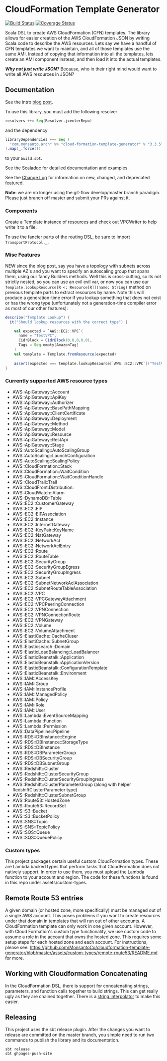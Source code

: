 # CloudFormation Template Generator

[![Build Status](https://travis-ci.org/MonsantoCo/cloudformation-template-generator.svg?branch=master)](https://travis-ci.org/MonsantoCo/cloudformation-template-generator) [![Coverage Status](https://coveralls.io/repos/MonsantoCo/cloudformation-template-generator/badge.svg?branch=master&service=github)](https://coveralls.io/github/MonsantoCo/cloudformation-template-generator?branch=master)

Scala DSL to create AWS CloudFormation (CFN) templates. The library
allows for easier creation of the AWS CloudFormation JSON by writing Scala code
to describe the AWS resources. Lets say we have a handful of CFN templates we
want to maintain, and all of those templates use the same AMI. Instead of
copying that information into all the templates, lets create an AMI component
instead, and then load it into the actual templates.

**_Why not just write JSON?_**  Because, who in their right mind would want to
write all AWS resources in JSON?

## Documentation

See the intro [blog
post](http://engineering.monsanto.com/2015/07/10/cloudformation-template-generator/).

To use this library, you must add the following resolver

```scala
resolvers ++= Seq(Resolver.jcenterRepo)
```

and the dependency

```scala
libraryDependencies ++= Seq (
  "com.monsanto.arch" %% "cloud-formation-template-generator" % "3.3.5"
).map(_.force())
```

to your `build.sbt`.

See the
[Scaladoc](http://monsantoco.github.io/cloudformation-template-generator/) for
detailed documentation and examples.

See the [Change Log](CHANGELOG.md) for information on new, changed,
and deprecated featured.

**Note**: we are no longer using the git-flow develop/master branch paradigm.
Please just branch off master and submit your PRs against it.

### Components

Create a Template instance of resources and check out VPCWriter to help write
it to a file.

To use the fancier parts of the routing DSL, be sure to import
`TransportProtocol._`.

### Misc Features

NEW since the blog post, say you have a topology with subnets across multiple
AZ's and you want to specify an autoscaling group that spans them, using our
fancy Builders methods. Well this is cross-cutting, so its not strictly nested,
so you can use an evil evil var, or now you can use our
`Template.lookupResource[R <: Resource[R]](name: String)` method on previous
template parts to extract resources by name. Note this will produce a
generation-time error if you lookup something that does not exist or has the
wrong type (unfortunately not a generation-time compiler error as most of our
other features):

```scala
describe("Template Lookup") {
  it("Should lookup resources with the correct type") {

    val expected = `AWS::EC2::VPC`(
      name = "TestVPC",
      CidrBlock = CidrBlock(0,0,0,0,0),
      Tags = Seq.empty[AmazonTag]
    )
    val template = Template.fromResource(expected)
  
    assert(expected === template.lookupResource[`AWS::EC2::VPC`]("TestVPC"))
}
```

### Currently supported AWS resource types

- AWS::ApiGateway::Account
- AWS::ApiGateway::ApiKey
- AWS::ApiGateway::Authorizer
- AWS::ApiGateway::BasePathMapping
- AWS::ApiGateway::ClientCertificate
- AWS::ApiGateway::Deployment
- AWS::ApiGateway::Method
- AWS::ApiGateway::Model
- AWS::ApiGateway::Resource
- AWS::ApiGateway::RestApi
- AWS::ApiGateway::Stage
- AWS::AutoScaling::AutoScalingGroup
- AWS::AutoScaling::LaunchConfiguration
- AWS::AutoScaling::ScalingPolicy
- AWS::CloudFormation::Stack
- AWS::CloudFormation::WaitCondition
- AWS::CloudFormation::WaitConditionHandle
- AWS::CloudTrail::Trail
- AWS::CloudFront:Distribution:
- AWS::CloudWatch::Alarm
- AWS::DynamoDB::Table
- AWS::EC2::CustomerGateway
- AWS::EC2::EIP
- AWS::EC2::EIPAssociation
- AWS::EC2::Instance
- AWS::EC2::InternetGateway
- AWS::EC2::KeyPair::KeyName
- AWS::EC2::NatGateway
- AWS::EC2::NetworkAcl
- AWS::EC2::NetworkAclEntry
- AWS::EC2::Route
- AWS::EC2::RouteTable
- AWS::EC2::SecurityGroup
- AWS::EC2::SecurityGroupEgress
- AWS::EC2::SecurityGroupIngress
- AWS::EC2::Subnet
- AWS::EC2::SubnetNetworkAclAssociation
- AWS::EC2::SubnetRouteTableAssociation
- AWS::EC2::VPC
- AWS::EC2::VPCGatewayAttachment
- AWS::EC2::VPCPeeringConnection
- AWS::EC2::VPNConnection
- AWS::EC2::VPNConnectionRoute
- AWS::EC2::VPNGateway
- AWS::EC2::Volume
- AWS::EC2::VolumeAttachment
- AWS::ElastiCache::CacheCluser
- AWS::ElastiCache::SubnetGroup
- AWS::Elasticsearch::Domain
- AWS::ElasticLoadBalancing::LoadBalancer
- AWS::ElasticBeanstalk::Application
- AWS::ElasticBeanstalk::ApplicationVersion
- AWS::ElasticBeanstalk::ConfigurationTemplate
- AWS::ElasticBeanstalk::Environment
- AWS::IAM::AccessKey
- AWS::IAM::Group
- AWS::IAM::InstanceProfile
- AWS::IAM::ManagedPolicy
- AWS::IAM::Policy
- AWS::IAM::Role
- AWS::IAM::User
- AWS::Lambda::EventSourceMapping
- AWS::Lambda::Function
- AWS::Lambda::Permission
- AWS::DataPipeline::Pipeline
- AWS::RDS::DBInstance::Engine
- AWS::RDS::DBInstance::StorageType
- AWS::RDS::DBInstance
- AWS::RDS::DBParameterGroup
- AWS::RDS::DBSecurityGroup
- AWS::RDS::DBSubnetGroup
- AWS::Redshift::Cluster
- AWS::Redshift::ClusterSecurityGroup
- AWS::Redshift::ClusterSecurityGroupIngress
- AWS::Redshift::ClusterParameterGroup (along with helper RedshiftClusterParameter type)
- AWS::Redshift::ClusterSubnetGroup
- AWS::Route53::HostedZone
- AWS::Route53::RecordSet
- AWS::S3::Bucket
- AWS::S3::BucketPolicy
- AWS::SNS::Topic
- AWS::SNS::TopicPolicy
- AWS::SQS::Queue
- AWS::SQS::QueuePolicy

### Custom types

This project packages certain useful custom CloudFormation types.  These are Lambda backed types that perform
tasks that CloudFormation does not natively support.  In order to use them, you must upload the Lambda function
to your account and region.  The code for these functions is found in this repo under assets/custom-types.

## Remote Route 53 entries
A given domain (or hosted zone, more specifically) must be managed out of a single AWS account.  This poses problems if you want to create resources under that domain in templates that will run out of other accounts.  A CloudFormation template can only work in one given account.  However, with Cloud Formation's custom type functionality, we use custom code to assume a role in the account that owns the hosted zone.  This requires some setup steps for each hosted zone and each account.  For instructions, please see: https://github.com/MonsantoCo/cloudformation-template-generator/blob/master/assets/custom-types/remote-route53/README.md for more. 

## Working with Cloudformation Concatenating
In the CloudFormation DSL, there is support for concatenating strings, parameters, and function calls together to build strings.
This can get really ugly as they are chained together.
There is a [string interpolator](http://monsantoco.github.io/cloudformation-template-generator/latest/api/#com.monsanto.arch.cloudformation.model.package$$AwsStringInterpolator) to make this easier.

## Releasing

This project uses the sbt release plugin.  After the changes you want to
release are committed on the master branch, you simple need to run two
commands to publish the library and its documentation.

    sbt release
    sbt ghpages-push-site
